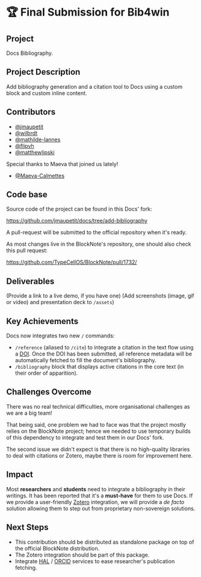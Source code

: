 # 🏆 Final Submission for Bib4win

## Project

Docs Bibliography.

## Project Description

Add bibliography generation and a citation tool to Docs using a custom block
and custom inline content.

## Contributors

- [@jmaupetit](https://github.com/jmaupetit)
- [@wilbrdt](https://github.com/wilbrdt)
- [@mathilde-lannes](https://github.com/mathilde-lannes)
- [@flipvh](https://github.com/flipvh)
- [@matthewlipski](https://github.com/matthewlipski)

Special thanks to Maeva that joined us lately!

- [@Maeva-Calmettes](https://github.com/Maeva-Calmettes)

## Code base

Source code of the project can be found in this Docs' fork:

https://github.com/jmaupetit/docs/tree/add-bibliography

A pull-request will be submitted to the official repository when it's ready.

As most changes live in the BlockNote's repository, one should also check this
pull request:

https://github.com/TypeCellOS/BlockNote/pull/1732/

## Deliverables

(Provide a link to a live demo, if you have one)
(Add screenshots (image, gif or video) and presentation deck to `/assets`)

## Key Achievements

Docs now integrates two new `/` commands:

- `/reference` (aliased to `/cite`) to integrate a citation in the text flow
  using a [DOI](https://fr.wikipedia.org/wiki/Digital_Object_Identifier). Once
  the DOI has been submitted, all reference metadata will be automatically
  fetched to fill the document's bibliography.
- `/bibliography` block that displays active citations in the core text (in
  their order of apparition).

## Challenges Overcome

There was no real technical difficulties, more organisational challenges as we
are a big team!

That being said, one problem we had to face was that the project mostly relies
on the BlockNote project; hence we needed to use temporary builds of this
dependency to integrate and test them in our Docs' fork.

The second issue we didn't expect is that there is no high-quality libraries to
deal with citations or Zotero, maybe there is room for improvement here.

## Impact

Most **researchers** and **students** need to integrate a bibliography in their
writings. It has been reported that it's a **must-have** for them to use Docs.
If we provide a user-friendly [Zotero](https://www.zotero.org) integration, we
will provide a _de facto_ solution allowing them to step out from proprietary
non-sovereign solutions.

## Next Steps

- This contribution should be distributed as standalone package on top of the
  official BlockNote distribution.
- The Zotero integration should be part of this package.
- Integrate [HAL](https://hal.science) / [ORCID](https://orcid.org) services to
  ease researcher's publication fetching.
